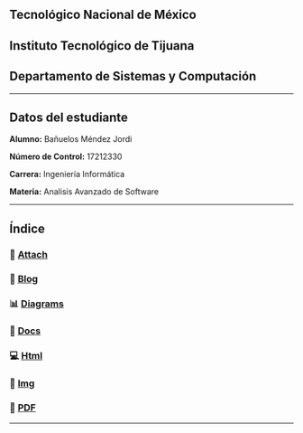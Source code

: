## Tecnológico Nacional de México
## Instituto Tecnológico de Tijuana
## Departamento de Sistemas y Computación
___
## Datos del estudiante
**Alumno:** Bañuelos Méndez Jordi

**Número de Control:** 17212330

**Carrera:** Ingeniería Informática

**Materia:** Analisis Avanzado de Software
___
## Índice
### :pencil: [Attach](https://github.com/BanuelosMendezJordi/Analisis_Avanzado_17212330/tree/main/attach)
### :date: [Blog](https://github.com/BanuelosMendezJordi/Analisis_Avanzado_17212330/tree/main/blog)
### :bar_chart: [Diagrams](https://github.com/BanuelosMendezJordi/Analisis_Avanzado_17212330/tree/main/diagrams)
### :page_with_curl: [Docs](https://github.com/BanuelosMendezJordi/Analisis_Avanzado_17212330/tree/main/docs)
### :computer: [Html](https://github.com/BanuelosMendezJordi/Analisis_Avanzado_17212330/tree/main/html)
### :mountain_bicyclist: [Img](https://github.com/BanuelosMendezJordi/Analisis_Avanzado_17212330/tree/main/img)
### :closed_book: [PDF](https://github.com/BanuelosMendezJordi/Analisis_Avanzado_17212330/tree/main/pdf)
___